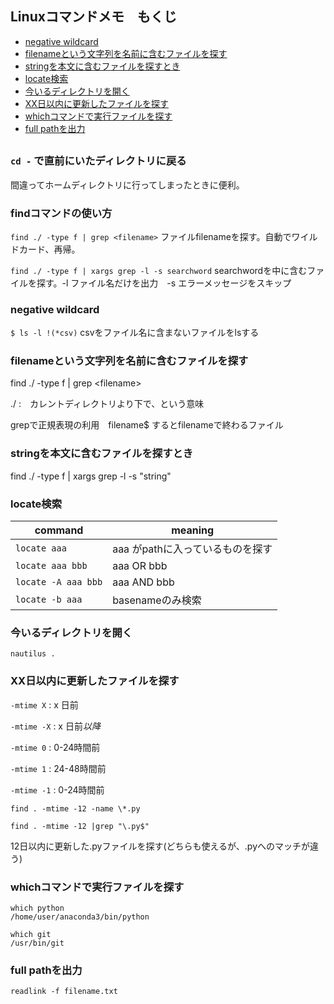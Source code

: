 ## Linuxコマンドメモ　もくじ
* [negative wildcard](#negative-wildcard)
* [filenameという文字列を名前に含むファイルを探す](#filenameという文字列を名前に含むファイルを探す)
* [stringを本文に含むファイルを探すとき](#stringを本文に含むファイルを探すとき)
* [locate検索](#locate検索)
* [今いるディレクトリを開く](#今いるディレクトリを開く)
* [XX日以内に更新したファイルを探す](#xx日以内に更新したファイルを探す)
* [whichコマンドで実行ファイルを探す](#whichコマンドで実行ファイルを探す)
* [full pathを出力](#full-pathを出力)
## 

### `cd -` で直前にいたディレクトリに戻る

間違ってホームディレクトリに行ってしまったときに便利。

### findコマンドの使い方

`find ./ -type f | grep <filename>` ファイルfilenameを探す。自動でワイルドカード、再帰。

`find ./ -type f | xargs grep -l -s searchword` searchwordを中に含むファイルを探す。-l ファイル名だけを出力　-s エラーメッセージをスキップ


### negative wildcard
`$ ls -l !(*csv)` csvをファイル名に含まないファイルをlsする

### filenameという文字列を名前に含むファイルを探す
find ./ -type f | grep &lt;filename&gt;

./ :　カレントディレクトリより下で、という意味

grepで正規表現の利用　filename$ するとfilenameで終わるファイル

### stringを本文に含むファイルを探すとき
find ./ -type f | xargs grep -l -s "string"

### locate検索

command | meaning
----|----
`locate aaa` | aaa がpathに入っているものを探す
`locate aaa bbb` | aaa OR bbb
`locate -A aaa bbb`| aaa AND bbb
`locate -b aaa` | basenameのみ検索

### 今いるディレクトリを開く

`nautilus .`


### XX日以内に更新したファイルを探す

`-mtime X` : x 日前

`-mtime -X` : x 日前*以降*

`-mtime 0` : 0-24時間前

`-mtime 1` : 24-48時間前

`-mtime -1` : 0-24時間前

`find . -mtime -12 -name \*.py`

`find . -mtime -12 |grep "\.py$"`

12日以内に更新した.pyファイルを探す(どちらも使えるが、.pyへのマッチが違う)

### whichコマンドで実行ファイルを探す

```
which python
/home/user/anaconda3/bin/python

which git
/usr/bin/git
```

### full pathを出力

`readlink -f filename.txt`
